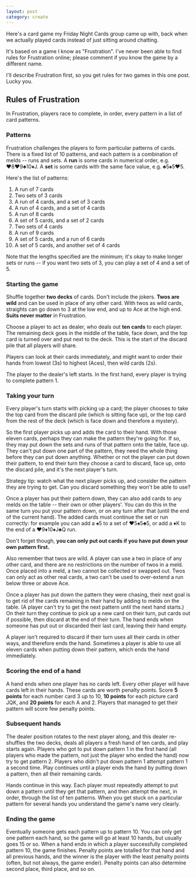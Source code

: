 ```yaml
---
layout: post
category: create
---
```

Here's a card game my Friday Night Cards group came up with, back when we actually played cards instead of just sitting around chatting.

It's based on a game I know as "Frustration".  I've never been able to find rules for Frustration online; please comment if you know the game by a different name.

I'll describe Frustration first, so you get rules for two games in this one post.  Lucky you.

Rules of Frustration
--------------------

In Frustration, players race to complete, in order, every pattern in a list of card patterns.

### Patterns ###

Frustration challenges the players to form particular patterns of cards.  There is a fixed list of 10 patterns, and each pattern is a combination of melds -- runs and sets.  A **run** is some cards in numerical order, e.g.
<span class="cards"><span class="red">&hearts;8</span><span class="red">&hearts;9</span><span>&clubs;10</span><span class="red">&diams;J</span></span>.
A **set** is some cards with the same face value, e.g.
<span class="cards"><span>&clubs;5</span><span>&spades;5</span><span class="red">&hearts;5</span></span>.

Here's the list of patterns:

1. A run of 7 cards
2. Two sets of 3 cards
3. A run of 4 cards, and a set of 3 cards
4. A run of 4 cards, and a set of 4 cards
5. A run of 8 cards
6. A set of 5 cards, and a set of 2 cards
7. Two sets of 4 cards
8. A run of 9 cards
9. A set of 5 cards, and a run of 6 cards
10. A set of 5 cards, and another set of 4 cards

Note that the lengths specified are the minimum; it's okay to make longer sets or runs -- if you want two sets of 3, you can play a set of 4 and a set of 5.

### Starting the game ###

Shuffle together **two decks** of cards.  Don't include the jokers.  **Twos are wild** and can be used in place of any other card.  With twos as wild cards, straights can go down to 3 at the low end, and up to Ace at the high end.  **Suits never matter** in Frustration.

Choose a player to act as dealer, who deals out **ten cards** to each player.  The remaining deck goes in the middle of the table, face down, and the top card is turned over and put next to the deck.  This is the start of the discard pile that all players will share.  

Players can look at their cards immediately, and might want to order their hands from lowest (3s) to highest (Aces), then wild cards (2s).

The player to the dealer's left starts.  In the first hand, every player is trying to complete pattern 1.

### Taking your turn ###

Every player's turn starts with picking up a card; the player chooses to take the top card from the discard pile (which is sitting face up), or the top card from the rest of the deck (which is face down and therefore a mystery).

So the first player picks up and adds the card to their hand.  With those eleven cards, perhaps they can make the pattern they're going for.  If so, they may put down the sets and runs of that pattern onto the table, face up.  They can't put down one part of the pattern, they need the whole thing before they can put down anything.
Whether or not the player can put down their pattern, to end their turn they choose a card to discard, face up, onto the discard pile, and it's the next player's turn.

<aside>
    Strategy tip: watch what the next player picks up, and consider the pattern they are trying to get.  Can you discard something they won't be able to use?
</aside>

Once a player has put their pattern down, they can also add cards to any melds on the table -- their own or other players'.  You can do this in the same turn you put your pattern down, or on any turn after that (until the end of the current hand).  The added cards must continue the set or run correctly: for example you can add a <span class="card">&spades;5</span> to a set of <span class="cards"><span class="red">&hearts;5</span><span>&spades;5</span><span>&clubs;5</span></span>, or add a <span class="red card">&diams;K</span> to the end of a <span class="cards"><span class="red">&hearts;9</span><span class="red">&diams;10</span><span class="red">&diams;J</span><span>&clubs;Q</span></span> run.

Don't forget though, **you can only put out cards if you have put down your own pattern first.**

Also remember that twos are wild.  A player can use a two in place of any other card, and there are no restrictions on the number of twos in a meld.  Once placed into a meld, a two cannot be collected or swapped out.  Twos can only act as other real cards, a two can't be used to over-extend a run below three or above Ace.

Once a player has put down the pattern they were chasing, their next goal is to get rid of the cards remaining in their hand by adding to melds on the table.  (A player can't try to get the next pattern until the next hand starts.)  On their turn they continue to pick up a new card on their turn, put cards out if possible, then discard at the end of their turn. The hand ends when someone has put out or discarded their last card, leaving their hand empty.

A player isn't required to discard if their turn uses all their cards in other ways, and therefore ends the hand.  Sometimes a player is able to use all eleven cards when putting down their pattern, which ends the hand immediately.

### Scoring the end of a hand ###

A hand ends when one player has no cards left.  Every other player will have cards left in their hands.  These cards are worth penalty points.  Score **5 points** for each number card <span class="generic card">3</span> up to <span class="generic card">10</span>, **10 points** for each picture card <span class="generic cards"><span>J</span><span>Q</span><span>K</span></span>, and **20 points** for each <span class="generic card">A</span> and <span class="generic card">2</span>.  Players that managed to get their pattern will score few penalty points.

### Subsequent hands ###

The dealer position rotates to the next player along, and this dealer re-shuffles the two decks, deals all players a fresh hand of ten cards, and play starts again.  Players who got to put down pattern 1 in the first hand (all players who made the pattern, not just the player who ended the hand) now try to get pattern 2.  Players who didn't put down pattern 1 attempt pattern 1 a second time.  Play continues until a player ends the hand by putting down a pattern, then all their remaining cards.

Hands continue in this way.  Each player must repeatedly attempt to put down a pattern until they get that pattern, and then attempt the next, in order, through the list of ten patterns.  When you get stuck on a particular pattern for several hands you understand the game's name very clearly.

### Ending the game ###

Eventually someone gets each pattern up to pattern 10.  You can only get one pattern each hand, so the game will go at least 10 hands, but usually goes 15 or so.  When a hand ends in which a player successfully completed pattern 10, the game finishes.  Penalty points are totalled for that hand and all previous hands, and the winner is the player with the least penalty points (often, but not always, the game ender).  Penalty points can also determine second place, third place, and so on.




